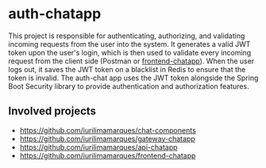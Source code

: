 # auth-chatapp

This project is responsible for authenticating, authorizing, and validating incoming requests from the user into the system. It generates a valid JWT token upon the user's login, which is then used to validate every incoming request from the client side (Postman or [frontend-chatapp](https://github.com/iurilimamarques/frontend-chatapp)). When the user logs out, it saves the JWT token on a blacklist in Redis to ensure that the token is invalid. The auth-chat app uses the JWT token alongside the Spring Boot Security library to provide authentication and authorization features.

## Involved projects
- https://github.com/iurilimamarques/chat-components
- https://github.com/iurilimamarques/gateway-chatapp
- https://github.com/iurilimamarques/api-chatapp
- https://github.com/iurilimamarques/frontend-chatapp
